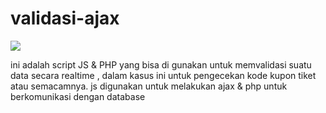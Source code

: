 # validasi-ajax

<img src="https://i.ibb.co/Mc20yL8/1112.gif">

ini adalah script JS & PHP yang bisa di gunakan untuk memvalidasi suatu data secara realtime , dalam kasus ini untuk pengecekan kode kupon tiket atau semacamnya.
js digunakan untuk melakukan ajax & php untuk berkomunikasi dengan database
